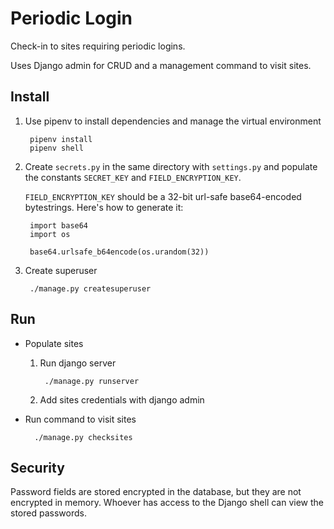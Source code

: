 # Periodic Login

Check-in to sites requiring periodic logins.

Uses Django admin for CRUD and a management command to visit sites.

## Install

1. Use pipenv to install dependencies and manage the virtual environment

        pipenv install
        pipenv shell

2. Create `secrets.py` in the same directory with `settings.py` and populate the constants `SECRET_KEY` and `FIELD_ENCRYPTION_KEY`.

    `FIELD_ENCRYPTION_KEY` should be a 32-bit url-safe base64-encoded bytestrings.
    Here's how to generate it:

        import base64
        import os

        base64.urlsafe_b64encode(os.urandom(32))

3. Create superuser

        ./manage.py createsuperuser


## Run

- Populate sites
    1. Run django server

            ./manage.py runserver

    2. Add sites credentials with django admin

- Run command to visit sites

        ./manage.py checksites


## Security

Password fields are stored encrypted in the database, but they are not encrypted in memory. Whoever has access to the Django shell can view the stored passwords.
